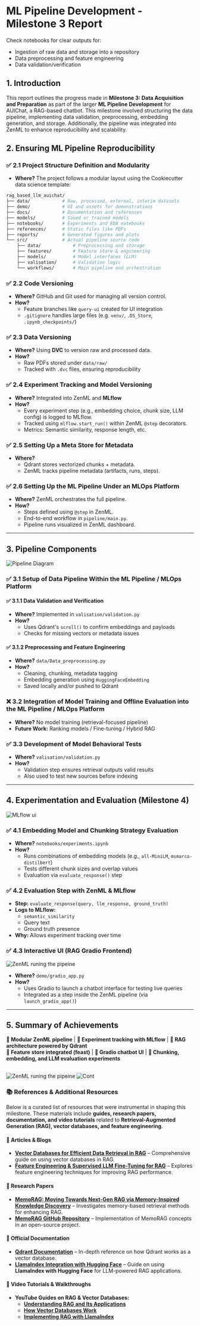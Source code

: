 # **ML Pipeline Development - Milestone 3 Report**

Check notebooks for clear outputs for:

- Ingestion of raw data and storage into a repository
- Data preprocessing and feature engineering
- Data validation/verification

## **1. Introduction**

This report outlines the progress made in **Milestone 3: Data Acquisition and Preparation** as part of the larger **ML Pipeline Development** for AUIChat, a RAG-based chatbot. This milestone involved structuring the data pipeline, implementing data validation, preprocessing, embedding generation, and storage. Additionally, the pipeline was integrated into ZenML to enhance reproducibility and scalability.

## **2. Ensuring ML Pipeline Reproducibility**

### ✅ **2.1 Project Structure Definition and Modularity**

- **Where?** The project follows a modular layout using the Cookiecutter data science template:

```bash
rag_based_llm_auichat/
├── data/            # Raw, processed, external, interim datasets
├── demo/            # UI and assets for demonstrations
├── docs/            # Documentation and references
├── models/          # Saved or trained models
├── notebooks/       # Experiments and EDA notebooks
├── references/      # Static files like PDFs
├── reports/         # Generated figures and plots
└── src/             # Actual pipeline source code
    ├── data/            # Preprocessing and storage
    ├── features/        # Feature store & engineering
    ├── models/          # Model interfaces (LLM)
    ├── valisation/      # Validation logic
    └── workflows/       # Main pipeline and orchestration
```

### ✅ **2.2 Code Versioning**

- **Where?** GitHub and Git used for managing all version control.
- **How?**
  - Feature branches like `query-ui` created for UI integration
  - `.gitignore` handles large files (e.g. `venv/`, `.DS_Store`, `.ipynb_checkpoints/`)

### ✅ **2.3 Data Versioning**

- **Where?** Using **DVC** to version raw and processed data.
- **How?**
  - Raw PDFs stored under `data/raw/`
  - Tracked with `.dvc` files, ensuring reproducibility

### ✅ **2.4 Experiment Tracking and Model Versioning**

- **Where?** Integrated into ZenML and **MLflow**
- **How?**
  - Every experiment step (e.g., embedding choice, chunk size, LLM config) is logged to MLflow.
  - Tracked using `mlflow.start_run()` within ZenML `@step` decorators.
  - Metrics: Semantic similarity, response length, etc.

### ✅ **2.5 Setting Up a Meta Store for Metadata**

- **Where?**
  - Qdrant stores vectorized chunks + metadata.
  - ZenML tracks pipeline metadata (artifacts, runs, steps).

### ✅ **2.6 Setting Up the ML Pipeline Under an MLOps Platform**

- **Where?** ZenML orchestrates the full pipeline.
- **How?**
  - Steps defined using `@step` in ZenML.
  - End-to-end workflow in `pipeline/main.py`.
  - Pipeline runs visualized in ZenML dashboard.

---

## **3. Pipeline Components**
![Pipeline Diagram](rag_based_llm_auichat/reports/figures/Pipeline_Structure_and_Components.png)


### ✅ **3.1 Setup of Data Pipeline Within the ML Pipeline / MLOps Platform**

#### ✅ **3.1.1 Data Validation and Verification**

- **Where?** Implemented in `valisation/validation.py`
- **How?**
  - Uses Qdrant's `scroll()` to confirm embeddings and payloads
  - Checks for missing vectors or metadata issues

#### ✅ **3.1.2 Preprocessing and Feature Engineering**

- **Where?** `data/Data_preprocessing.py`
- **How?**
  - Cleaning, chunking, metadata tagging
  - Embedding generation using `HuggingFaceEmbedding`
  - Saved locally and/or pushed to Qdrant

### ❌ **3.2 Integration of Model Training and Offline Evaluation into the ML Pipeline / MLOps Platform**

- **Where?** No model training (retrieval-focused pipeline)
- **Future Work:** Ranking models / Fine-tuning / Hybrid RAG

### ✅ **3.3 Development of Model Behavioral Tests**

- **Where?** `valisation/validation.py`
- **How?**
  - Validation step ensures retrieval outputs valid results
  - Also used to test new sources before indexing

---

## **4. Experimentation and Evaluation (Milestone 4)**
![MLflow ui](rag_based_llm_auichat/reports/figures/MLflow.png)

### ✅ **4.1 Embedding Model and Chunking Strategy Evaluation**

- **Where?** `notebooks/experiments.ipynb`
- **How?**
  - Runs combinations of embedding models (e.g., `all-MiniLM`, `msmarco-distilbert`)
  - Tests different chunk sizes and overlap values
  - Evaluation via `evaluate_response()` step

### ✅ **4.2 Evaluation Step with ZenML & MLflow**

- **Step:** `evaluate_response(query, llm_response, ground_truth)`
- **Logs to MLflow:**
  - `semantic_similarity`
  - Query text
  - Ground truth presence
- **Why:** Allows experiment tracking over time

### ✅ **4.3 Interactive UI (RAG Gradio Frontend)**
![ZenML runing the pipeine ](rag_based_llm_auichat/reports/figures/ui.png)

- **Where?** `demo/gradio_app.py`
- **How?**
  - Uses Gradio to launch a chatbot interface for testing live queries
  - Integrated as a step inside the ZenML pipeline (via `launch_gradio_app()`)

---

## **5. Summary of Achievements**

**📌 Modular ZenML pipeline**  |  **📌 Experiment tracking with MLflow**  |  **📌 RAG architecture powered by Qdrant**\
**📌 Feature store integrated (feast)** | **📌 Gradio chatbot UI** | **📌 Chunking, embedding, and LLM evaluation experiments**


##
![ZenML runing the pipeine ](rag_based_llm_auichat/reports/figures/output.png)
![Cont](rag_based_llm_auichat/reports/figures/output_cont.png)


### 📚 References & Additional Resources

Below is a curated list of resources that were instrumental in shaping this milestone. These materials include **guides, research papers, documentation, and video tutorials** related to **Retrieval-Augmented Generation (RAG), vector databases, and feature engineering**.

#### 🔹 Articles & Blogs
- [**Vector Databases for Efficient Data Retrieval in RAG**](https://medium.com/@genuine.opinion/vector-databases-for-efficient-data-retrieval-in-rag-a-comprehensive-guide-dcfcbfb3aa5d) – Comprehensive guide on using vector databases in RAG.  
- [**Feature Engineering & Supervised LLM Fine-Tuning for RAG**](https://ibrahim-olawale13.medium.com/feature-engineering-and-supervised-llm-fine-tuning-for-rag-inferences-part-2-3a1645d66ebb) – Explores feature engineering techniques for improving RAG performance.  

#### 🔹 Research Papers
- [**MemoRAG: Moving Towards Next-Gen RAG via Memory-Inspired Knowledge Discovery**](https://www.researchgate.net/publication/383912324_MemoRAG_Moving_towards_Next-Gen_RAG_Via_Memory-Inspired_Knowledge_Discovery) – Investigates memory-based retrieval methods for enhancing RAG.  
- [**MemoRAG GitHub Repository**](https://github.com/qhjqhj00/MemoRAG) – Implementation of MemoRAG concepts in an open-source project.  

#### 🔹 Official Documentation
- [**Qdrant Documentation**](https://qdrant.tech/documentation) – In-depth reference on how Qdrant works as a vector database.  
- [**LlamaIndex Integration with Hugging Face**](https://llamahub.ai/l/llms/llama-index-llms-huggingface?from=) – Guide on using **LlamaIndex with Hugging Face** for LLM-powered RAG applications.  

#### 🔹 Video Tutorials & Walkthroughs
- **YouTube Guides on RAG & Vector Databases:**  
  - [**Understanding RAG and Its Applications**](https://youtu.be/mHrwS6ZoNKc?si=Lctcvy_D7V_CbxdD)  
  - [**How Vector Databases Work**](https://youtu.be/3UsluX0jryM?si=gMdeeQhyJCh3mkGx)  
  - [**Implementing RAG with LlamaIndex**](https://youtu.be/JEBDfGqrAUA?si=GtnHyxE6AuJH0g0b)  

